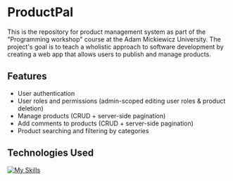 # ProductPal 

This is the repository for product management system as part of the "Programming workshop" course at the Adam Mickiewicz University. The project's goal is to teach a wholistic approach to software development by creating a web app that allows users to publish and manage products.

## Features

- User authentication
- User roles and permissions (admin-scoped editing user roles & product deletion)
- Manage products (CRUD + server-side pagination)
- Add comments to products (CRUD + server-side pagination)
- Product searching and filtering by categories

## Technologies Used

[![My Skills](https://skillicons.dev/icons?i=react,typescript,tailwind,firebase,git,github&theme=dark)](https://skillicons.dev)
